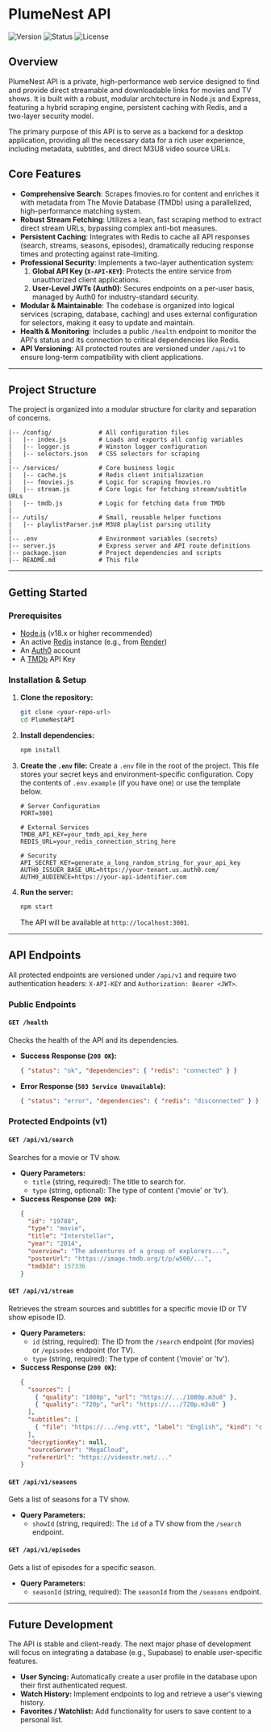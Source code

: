 # PlumeNest API

![Version](https://img.shields.io/badge/version-1.0.0-blue.svg)
![Status](https://img.shields.io/badge/status-stable-green.svg)
![License](https://img.shields.io/badge/license-MIT-lightgrey.svg)

## Overview

PlumeNest API is a private, high-performance web service designed to find and provide direct streamable and downloadable links for movies and TV shows. It is built with a robust, modular architecture in Node.js and Express, featuring a hybrid scraping engine, persistent caching with Redis, and a two-layer security model.

The primary purpose of this API is to serve as a backend for a desktop application, providing all the necessary data for a rich user experience, including metadata, subtitles, and direct M3U8 video source URLs.

## Core Features

-   **Comprehensive Search**: Scrapes fmovies.ro for content and enriches it with metadata from The Movie Database (TMDb) using a parallelized, high-performance matching system.
-   **Robust Stream Fetching**: Utilizes a lean, fast scraping method to extract direct stream URLs, bypassing complex anti-bot measures.
-   **Persistent Caching**: Integrates with Redis to cache all API responses (search, streams, seasons, episodes), dramatically reducing response times and protecting against rate-limiting.
-   **Professional Security**: Implements a two-layer authentication system:
    1.  **Global API Key (`X-API-KEY`)**: Protects the entire service from unauthorized client applications.
    2.  **User-Level JWTs (Auth0)**: Secures endpoints on a per-user basis, managed by Auth0 for industry-standard security.
-   **Modular & Maintainable**: The codebase is organized into logical services (scraping, database, caching) and uses external configuration for selectors, making it easy to update and maintain.
-   **Health & Monitoring**: Includes a public `/health` endpoint to monitor the API's status and its connection to critical dependencies like Redis.
-   **API Versioning**: All protected routes are versioned under `/api/v1` to ensure long-term compatibility with client applications.

---

## Project Structure

The project is organized into a modular structure for clarity and separation of concerns.

```/PlumeNestAPI
|-- /config/             # All configuration files
|   |-- index.js         # Loads and exports all config variables
|   |-- logger.js        # Winston logger configuration
|   |-- selectors.json   # CSS selectors for scraping
|
|-- /services/           # Core business logic
|   |-- cache.js         # Redis client initialization
|   |-- fmovies.js       # Logic for scraping fmovies.ro
|   |-- stream.js        # Core logic for fetching stream/subtitle URLs
|   |-- tmdb.js          # Logic for fetching data from TMDb
|
|-- /utils/              # Small, reusable helper functions
|   |-- playlistParser.js# M3U8 playlist parsing utility
|
|-- .env                 # Environment variables (secrets)
|-- server.js            # Express server and API route definitions
|-- package.json         # Project dependencies and scripts
|-- README.md            # This file
```

---

## Getting Started

### Prerequisites

-   [Node.js](https://nodejs.org/) (v18.x or higher recommended)
-   An active [Redis](https://redis.io/) instance (e.g., from [Render](https://render.com))
-   An [Auth0](https://auth0.com/) account
-   A [TMDb](https://www.themoviedb.org/signup) API Key

### Installation & Setup

1.  **Clone the repository:**
    ```bash
    git clone <your-repo-url>
    cd PlumeNestAPI
    ```

2.  **Install dependencies:**
    ```bash
    npm install
    ```

3.  **Create the `.env` file:**
    Create a `.env` file in the root of the project. This file stores your secret keys and environment-specific configuration. Copy the contents of `.env.example` (if you have one) or use the template below.

    ```env
    # Server Configuration
    PORT=3001

    # External Services
    TMDB_API_KEY=your_tmdb_api_key_here
    REDIS_URL=your_redis_connection_string_here

    # Security
    API_SECRET_KEY=generate_a_long_random_string_for_your_api_key
    AUTH0_ISSUER_BASE_URL=https://your-tenant.us.auth0.com/
    AUTH0_AUDIENCE=https://your-api-identifier.com
    ```

4.  **Run the server:**
    ```bash
    npm start
    ```
    The API will be available at `http://localhost:3001`.

---

## API Endpoints

All protected endpoints are versioned under `/api/v1` and require two authentication headers: `X-API-KEY` and `Authorization: Bearer <JWT>`.

### Public Endpoints

#### `GET /health`
Checks the health of the API and its dependencies.
-   **Success Response (`200 OK`):**
    ```json
    { "status": "ok", "dependencies": { "redis": "connected" } }
    ```
-   **Error Response (`503 Service Unavailable`):**
    ```json
    { "status": "error", "dependencies": { "redis": "disconnected" } }
    ```

### Protected Endpoints (v1)

#### `GET /api/v1/search`
Searches for a movie or TV show.
-   **Query Parameters:**
    -   `title` (string, required): The title to search for.
    -   `type` (string, optional): The type of content ('movie' or 'tv').
-   **Success Response (`200 OK`):**
    ```json
    {
      "id": "19788",
      "type": "movie",
      "title": "Interstellar",
      "year": "2014",
      "overview": "The adventures of a group of explorers...",
      "posterUrl": "https://image.tmdb.org/t/p/w500/...",
      "tmdbId": 157336
    }
    ```

#### `GET /api/v1/stream`
Retrieves the stream sources and subtitles for a specific movie ID or TV show episode ID.
-   **Query Parameters:**
    -   `id` (string, required): The ID from the `/search` endpoint (for movies) or `/episodes` endpoint (for TV).
    -   `type` (string, required): The type of content ('movie' or 'tv').
-   **Success Response (`200 OK`):**
    ```json
    {
      "sources": [
        { "quality": "1080p", "url": "https://.../1080p.m3u8" },
        { "quality": "720p", "url": "https://.../720p.m3u8" }
      ],
      "subtitles": [
        { "file": "https://.../eng.vtt", "label": "English", "kind": "captions" }
      ],
      "decryptionKey": null,
      "sourceServer": "MegaCloud",
      "refererUrl": "https://videostr.net/..."
    }
    ```

#### `GET /api/v1/seasons`
Gets a list of seasons for a TV show.
-   **Query Parameters:**
    -   `showId` (string, required): The `id` of a TV show from the `/search` endpoint.

#### `GET /api/v1/episodes`
Gets a list of episodes for a specific season.
-   **Query Parameters:**
    -   `seasonId` (string, required): The `seasonId` from the `/seasons` endpoint.

---

## Future Development

The API is stable and client-ready. The next major phase of development will focus on integrating a database (e.g., Supabase) to enable user-specific features.

-   **User Syncing:** Automatically create a user profile in the database upon their first authenticated request.
-   **Watch History:** Implement endpoints to log and retrieve a user's viewing history.
-   **Favorites / Watchlist:** Add functionality for users to save content to a personal list.
